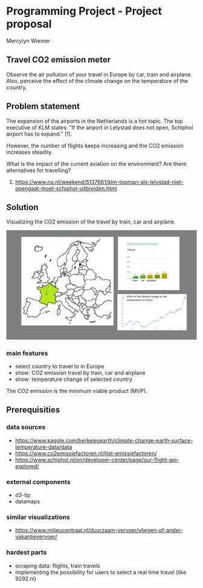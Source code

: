 # Programming Project - Project proposal

Mercylyn Wiemer

## Travel CO2 emission meter

Observe the air pollution of your travel in Europe by car, train and airplane. Also, perceive the effect of the climate change on the temperature of the country.

## Problem statement ##
The expansion of the airports in the Netherlands is a hot topic. The top executive of KLM states: "If the airport in Lelystad does not open, Schiphol airport has to expand." (1).

However, the number of flights keeps increasing and the CO2 emission increases steadily.

What is the impact of the current aviation on the environment? Are there alternatives for travelling?
1) https://www.nu.nl/weekend/5137661/klm-topman-als-lelystad-niet-opengaat-moet-schiphol-uitbreiden.html

## Solution ##
Visualizing the CO2 emission of the travel by train, car and airplane.

![](https://github.com/mercylyn/mprogproject/blob/master/mprog_sketch.png)

### main features ###
* select country to travel to in Europe
* show: CO2 emission travel by train, car and airplane
* show: temperature change of selected country

The CO2 emission is the minimum viable product (MVP).

## Prerequisities ##

### data sources ###
* https://www.kaggle.com/berkeleyearth/climate-change-earth-surface-temperature-data/data
* https://www.co2emissiefactoren.nl/lijst-emissiefactoren/
* https://www.schiphol.nl/en/developer-center/page/our-flight-api-explored/

### external components ###
* d3-tip
* datamaps

### similar visualizations ###
* https://www.milieucentraal.nl/duurzaam-vervoer/vliegen-of-ander-vakantievervoer/

### hardest parts ###
* scraping data: flights, train travels
* implementing the possibility for users to select a real time travel (like 9292.nl)
